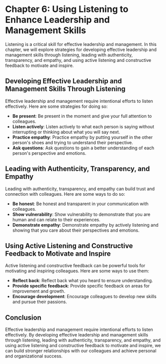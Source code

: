 Chapter 6: Using Listening to Enhance Leadership and Management Skills
======================================================================

Listening is a critical skill for effective leadership and management. In this chapter, we will explore strategies for developing effective leadership and management skills through listening, leading with authenticity, transparency, and empathy, and using active listening and constructive feedback to motivate and inspire.

Developing Effective Leadership and Management Skills Through Listening
-----------------------------------------------------------------------

Effective leadership and management require intentional efforts to listen effectively. Here are some strategies for doing so:

* **Be present**: Be present in the moment and give your full attention to colleagues.
* **Listen actively**: Listen actively to what each person is saying without interrupting or thinking about what you will say next.
* **Practice empathy**: Practice empathy by putting yourself in the other person's shoes and trying to understand their perspective.
* **Ask questions**: Ask questions to gain a better understanding of each person's perspective and emotions.

Leading with Authenticity, Transparency, and Empathy
----------------------------------------------------

Leading with authenticity, transparency, and empathy can build trust and connection with colleagues. Here are some ways to do so:

* **Be honest**: Be honest and transparent in your communication with colleagues.
* **Show vulnerability**: Show vulnerability to demonstrate that you are human and can relate to their experiences.
* **Demonstrate empathy**: Demonstrate empathy by actively listening and showing that you care about their perspectives and emotions.

Using Active Listening and Constructive Feedback to Motivate and Inspire
------------------------------------------------------------------------

Active listening and constructive feedback can be powerful tools for motivating and inspiring colleagues. Here are some ways to use them:

* **Reflect back**: Reflect back what you heard to ensure understanding.
* **Provide specific feedback**: Provide specific feedback on areas for improvement and growth.
* **Encourage development**: Encourage colleagues to develop new skills and pursue their passions.

Conclusion
----------

Effective leadership and management require intentional efforts to listen effectively. By developing effective leadership and management skills through listening, leading with authenticity, transparency, and empathy, and using active listening and constructive feedback to motivate and inspire, we can build stronger relationships with our colleagues and achieve personal and organizational success.
